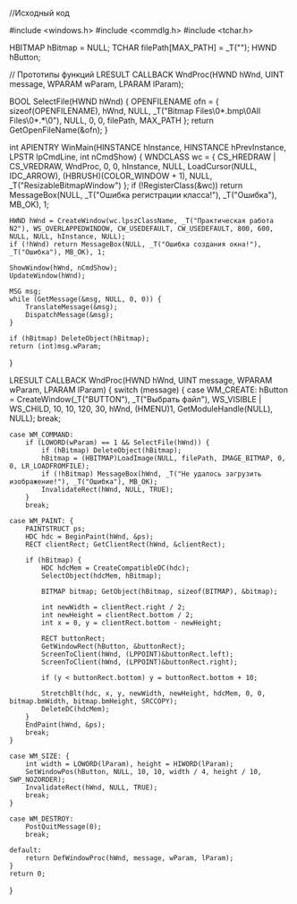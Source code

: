 //Исходный код

#include <windows.h>
#include <commdlg.h>
#include <tchar.h>

HBITMAP hBitmap = NULL;
TCHAR filePath[MAX_PATH] = _T("");
HWND hButton;

// Прототипы функций
LRESULT CALLBACK WndProc(HWND hWnd, UINT message, WPARAM wParam, LPARAM lParam);

BOOL SelectFile(HWND hWnd) {
    OPENFILENAME ofn = { sizeof(OPENFILENAME), hWnd, NULL, _T("Bitmap Files\0*.bmp\0All Files\0*.*\0"), NULL, 0, 0, filePath, MAX_PATH };
    return GetOpenFileName(&ofn);
}

int APIENTRY WinMain(HINSTANCE hInstance, HINSTANCE hPrevInstance, LPSTR lpCmdLine, int nCmdShow) {
    WNDCLASS wc = { CS_HREDRAW | CS_VREDRAW, WndProc, 0, 0, hInstance, NULL, LoadCursor(NULL, IDC_ARROW), (HBRUSH)(COLOR_WINDOW + 1), NULL, _T("ResizableBitmapWindow") };
    if (!RegisterClass(&wc)) return MessageBox(NULL, _T("Ошибка регистрации класса!"), _T("Ошибка"), MB_OK), 1;

    HWND hWnd = CreateWindow(wc.lpszClassName, _T("Практическая работа N2"), WS_OVERLAPPEDWINDOW, CW_USEDEFAULT, CW_USEDEFAULT, 800, 600, NULL, NULL, hInstance, NULL);
    if (!hWnd) return MessageBox(NULL, _T("Ошибка создания окна!"), _T("Ошибка"), MB_OK), 1;

    ShowWindow(hWnd, nCmdShow);
    UpdateWindow(hWnd);

    MSG msg;
    while (GetMessage(&msg, NULL, 0, 0)) {
        TranslateMessage(&msg);
        DispatchMessage(&msg);
    }

    if (hBitmap) DeleteObject(hBitmap);
    return (int)msg.wParam;                                                             
}

LRESULT CALLBACK WndProc(HWND hWnd, UINT message, WPARAM wParam, LPARAM lParam) {
    switch (message) {
    case WM_CREATE:
        hButton = CreateWindow(_T("BUTTON"), _T("Выбрать файл"), WS_VISIBLE | WS_CHILD, 10, 10, 120, 30, hWnd, (HMENU)1, GetModuleHandle(NULL), NULL);
        break;

    case WM_COMMAND:                                                                                                                                                                                                                                                                                                                                                                                                                                                                                                                                                                                                                                                                                                                                                                                                                                                                                                                                                                                                                           
        if (LOWORD(wParam) == 1 && SelectFile(hWnd)) {
            if (hBitmap) DeleteObject(hBitmap);
            hBitmap = (HBITMAP)LoadImage(NULL, filePath, IMAGE_BITMAP, 0, 0, LR_LOADFROMFILE);
            if (!hBitmap) MessageBox(hWnd, _T("Не удалось загрузить изображение!"), _T("Ошибка"), MB_OK);
            InvalidateRect(hWnd, NULL, TRUE);
        }
        break;

    case WM_PAINT: {
        PAINTSTRUCT ps;
        HDC hdc = BeginPaint(hWnd, &ps);
        RECT clientRect; GetClientRect(hWnd, &clientRect);

        if (hBitmap) {
            HDC hdcMem = CreateCompatibleDC(hdc);
            SelectObject(hdcMem, hBitmap);

            BITMAP bitmap; GetObject(hBitmap, sizeof(BITMAP), &bitmap);

            int newWidth = clientRect.right / 2;
            int newHeight = clientRect.bottom / 2;
            int x = 0, y = clientRect.bottom - newHeight;

            RECT buttonRect;
            GetWindowRect(hButton, &buttonRect);
            ScreenToClient(hWnd, (LPPOINT)&buttonRect.left);
            ScreenToClient(hWnd, (LPPOINT)&buttonRect.right);

            if (y < buttonRect.bottom) y = buttonRect.bottom + 10;

            StretchBlt(hdc, x, y, newWidth, newHeight, hdcMem, 0, 0, bitmap.bmWidth, bitmap.bmHeight, SRCCOPY);
            DeleteDC(hdcMem);
        }
        EndPaint(hWnd, &ps);
        break;
    }

    case WM_SIZE: {
        int width = LOWORD(lParam), height = HIWORD(lParam);
        SetWindowPos(hButton, NULL, 10, 10, width / 4, height / 10, SWP_NOZORDER);
        InvalidateRect(hWnd, NULL, TRUE);
        break;
    }

    case WM_DESTROY:
        PostQuitMessage(0);
        break;

    default:
        return DefWindowProc(hWnd, message, wParam, lParam);
    }
    return 0;
}

